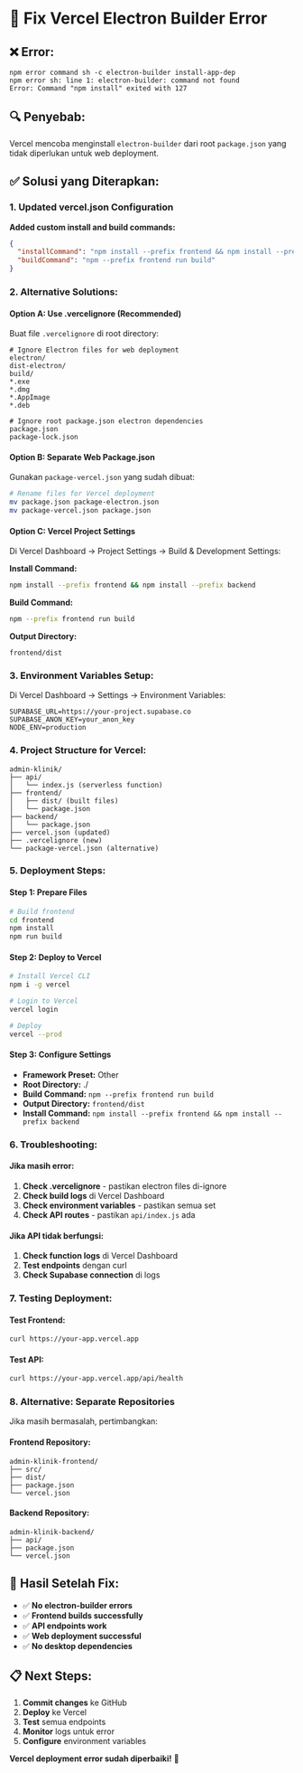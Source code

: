 # 🔧 Fix Vercel Electron Builder Error

## ❌ **Error:**
```
npm error command sh -c electron-builder install-app-dep
npm error sh: line 1: electron-builder: command not found
Error: Command "npm install" exited with 127
```

## 🔍 **Penyebab:**
Vercel mencoba menginstall `electron-builder` dari root `package.json` yang tidak diperlukan untuk web deployment.

## ✅ **Solusi yang Diterapkan:**

### **1. Updated vercel.json Configuration**

**Added custom install and build commands:**
```json
{
  "installCommand": "npm install --prefix frontend && npm install --prefix backend",
  "buildCommand": "npm --prefix frontend run build"
}
```

### **2. Alternative Solutions:**

#### **Option A: Use .vercelignore (Recommended)**

Buat file `.vercelignore` di root directory:
```
# Ignore Electron files for web deployment
electron/
dist-electron/
build/
*.exe
*.dmg
*.AppImage
*.deb

# Ignore root package.json electron dependencies
package.json
package-lock.json
```

#### **Option B: Separate Web Package.json**

Gunakan `package-vercel.json` yang sudah dibuat:
```bash
# Rename files for Vercel deployment
mv package.json package-electron.json
mv package-vercel.json package.json
```

#### **Option C: Vercel Project Settings**

Di Vercel Dashboard → Project Settings → Build & Development Settings:

**Install Command:**
```bash
npm install --prefix frontend && npm install --prefix backend
```

**Build Command:**
```bash
npm --prefix frontend run build
```

**Output Directory:**
```
frontend/dist
```

### **3. Environment Variables Setup:**

Di Vercel Dashboard → Settings → Environment Variables:

```
SUPABASE_URL=https://your-project.supabase.co
SUPABASE_ANON_KEY=your_anon_key
NODE_ENV=production
```

### **4. Project Structure for Vercel:**

```
admin-klinik/
├── api/
│   └── index.js (serverless function)
├── frontend/
│   ├── dist/ (built files)
│   └── package.json
├── backend/
│   └── package.json
├── vercel.json (updated)
├── .vercelignore (new)
└── package-vercel.json (alternative)
```

### **5. Deployment Steps:**

#### **Step 1: Prepare Files**
```bash
# Build frontend
cd frontend
npm install
npm run build
```

#### **Step 2: Deploy to Vercel**
```bash
# Install Vercel CLI
npm i -g vercel

# Login to Vercel
vercel login

# Deploy
vercel --prod
```

#### **Step 3: Configure Settings**
- **Framework Preset:** Other
- **Root Directory:** ./
- **Build Command:** `npm --prefix frontend run build`
- **Output Directory:** `frontend/dist`
- **Install Command:** `npm install --prefix frontend && npm install --prefix backend`

### **6. Troubleshooting:**

#### **Jika masih error:**
1. **Check .vercelignore** - pastikan electron files di-ignore
2. **Check build logs** di Vercel Dashboard
3. **Check environment variables** - pastikan semua set
4. **Check API routes** - pastikan `api/index.js` ada

#### **Jika API tidak berfungsi:**
1. **Check function logs** di Vercel Dashboard
2. **Test endpoints** dengan curl
3. **Check Supabase connection** di logs

### **7. Testing Deployment:**

#### **Test Frontend:**
```bash
curl https://your-app.vercel.app
```

#### **Test API:**
```bash
curl https://your-app.vercel.app/api/health
```

### **8. Alternative: Separate Repositories**

Jika masih bermasalah, pertimbangkan:

#### **Frontend Repository:**
```
admin-klinik-frontend/
├── src/
├── dist/
├── package.json
└── vercel.json
```

#### **Backend Repository:**
```
admin-klinik-backend/
├── api/
├── package.json
└── vercel.json
```

## 🎯 **Hasil Setelah Fix:**
- ✅ **No electron-builder errors**
- ✅ **Frontend builds successfully**
- ✅ **API endpoints work**
- ✅ **Web deployment successful**
- ✅ **No desktop dependencies**

## 📋 **Next Steps:**
1. **Commit changes** ke GitHub
2. **Deploy** ke Vercel
3. **Test** semua endpoints
4. **Monitor** logs untuk error
5. **Configure** environment variables

**Vercel deployment error sudah diperbaiki!** 🚀



